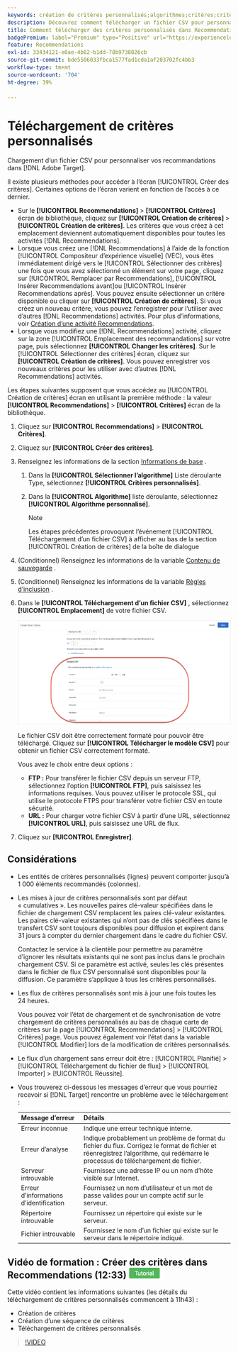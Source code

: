 ```yaml
---
keywords: création de critères personnalisés;algorithmes;critères;critères de recommandations;csv;ftp;télécharger un csv
description: Découvrez comment télécharger un fichier CSV pour personnaliser vos recommandations dans Adobe [!DNL Target] Recommendations.
title: Comment télécharger des critères personnalisés dans Recommendations ?
badgePremium: label="Premium" type="Positive" url="https://experienceleague.adobe.com/docs/target/using/introduction/intro.html?lang=en#premium newtab=true" tooltip="See what's included in Target Premium."
feature: Recommendations
exl-id: 33434121-e0ae-4b82-b1dd-78b9738026cb
source-git-commit: bde5506033fbca1577fad1cda1af203702fc4bb3
workflow-type: tm+mt
source-wordcount: '704'
ht-degree: 39%

---
```


# Téléchargement de critères personnalisés

Chargement d’un fichier CSV pour personnaliser vos recommandations dans [!DNL Adobe Target].

Il existe plusieurs méthodes pour accéder à l’écran [!UICONTROL Créer des critères]. Certaines options de l’écran varient en fonction de l’accès à ce dernier.

* Sur le **[!UICONTROL Recommendations]** > **[!UICONTROL Critères]** écran de bibliothèque, cliquez sur **[!UICONTROL Création de critères]** > **[!UICONTROL Création de critères]**. Les critères que vous créez à cet emplacement deviennent automatiquement disponibles pour toutes les activités [!DNL Recommendations].
* Lorsque vous créez une [!DNL Recommendations] à l’aide de la fonction [!UICONTROL Compositeur d’expérience visuelle] (VEC), vous êtes immédiatement dirigé vers le [!UICONTROL Sélectionner des critères] une fois que vous avez sélectionné un élément sur votre page, cliquez sur [!UICONTROL Remplacer par Recommendations], [!UICONTROL Insérer Recommendations avant]ou [!UICONTROL Insérer Recommendations après]. Vous pouvez ensuite sélectionner un critère disponible ou cliquer sur **[!UICONTROL Création de critères]**. Si vous créez un nouveau critère, vous pouvez l’enregistrer pour l’utiliser avec d’autres [!DNL Recommendations] activités. Pour plus d’informations, voir [Création d’une activité Recommendations](/help/main/c-recommendations/t-create-recs-activity/create-recs-activity.md).
* Lorsque vous modifiez une [!DNL Recommendations] activité, cliquez sur la zone [!UICONTROL Emplacement des recommandations] sur votre page, puis sélectionnez **[!UICONTROL Changer les critères]**. Sur le [!UICONTROL Sélectionner des critères] écran, cliquez sur **[!UICONTROL Création de critères]**. Vous pouvez enregistrer vos nouveaux critères pour les utiliser avec d’autres [!DNL Recommendations] activités.

Les étapes suivantes supposent que vous accédez au [!UICONTROL Création de critères] écran en utilisant la première méthode : la valeur **[!UICONTROL Recommendations]** > **[!UICONTROL Critères]** écran de la bibliothèque.

1. Cliquez sur **[!UICONTROL Recommendations]** > **[!UICONTROL Critères]**.

1. Cliquez sur **[!UICONTROL Créer des critères]**.

1. Renseignez les informations de la section [Informations de base](/help/main/c-recommendations/c-algorithms/create-new-algorithm.md#info) .

   1. Dans la **[!UICONTROL Sélectionner l’algorithme]** Liste déroulante Type, sélectionnez **[!UICONTROL Critères personnalisés]**.

   1. Dans la **[!UICONTROL Algorithme]** liste déroulante, sélectionnez **[!UICONTROL Algorithme personnalisé]**.

      >[!NOTE]
      >
      >Les étapes précédentes provoquent l’événement [!UICONTROL Téléchargement d’un fichier CSV] à afficher au bas de la section [!UICONTROL Création de critères] de la boîte de dialogue

1. (Conditionnel) Renseignez les informations de la variable [Contenu de sauvegarde](/help/main/c-recommendations/c-algorithms/create-new-algorithm.md#content) .

1. (Conditionnel) Renseignez les informations de la variable [Règles d’inclusion](/help/main/c-recommendations/c-algorithms/create-new-algorithm.md#inclusion) .

1. Dans le **[!UICONTROL Téléchargement d’un fichier CSV]** , sélectionnez **[!UICONTROL Emplacement]** de votre fichier CSV.

   ![Téléchargement de la section CSV](assets/upload-csv.png)

   Le fichier CSV doit être correctement formaté pour pouvoir être téléchargé. Cliquez sur **[!UICONTROL Télécharger le modèle CSV]** pour obtenir un fichier CSV correctement formaté.

   Vous avez le choix entre deux options :

   * **FTP :** Pour transférer le fichier CSV depuis un serveur FTP, sélectionnez l’option **[!UICONTROL FTP]**, puis saisissez les informations requises. Vous pouvez utiliser le protocole SSL, qui utilise le protocole FTPS pour transférer votre fichier CSV en toute sécurité.
   * **URL :** Pour charger votre fichier CSV à partir d’une URL, sélectionnez **[!UICONTROL URL]**, puis saisissez une URL de flux.

1. Cliquez sur **[!UICONTROL Enregistrer]**.

## Considérations

* Les entités de critères personnalisés (lignes) peuvent comporter jusqu’à 1 000 éléments recommandés (colonnes).

* Les mises à jour de critères personnalisés sont par défaut « cumulatives ». Les nouvelles paires clé-valeur spécifiées dans le fichier de chargement CSV remplacent les paires clé-valeur existantes. Les paires clé-valeur existantes qui n’ont pas de clés spécifiées dans le transfert CSV sont toujours disponibles pour diffusion et expirent dans 31 jours à compter du dernier chargement dans le cadre du fichier CSV.

   Contactez le service à la clientèle pour permettre au paramètre d’ignorer les résultats existants qui ne sont pas inclus dans le prochain chargement CSV. Si ce paramètre est activé, seules les clés présentes dans le fichier de flux CSV personnalisé sont disponibles pour la diffusion. Ce paramètre s’applique à tous les critères personnalisés.

* Les flux de critères personnalisés sont mis à jour une fois toutes les 24 heures.

   Vous pouvez voir l’état de chargement et de synchronisation de votre chargement de critères personnalisés au bas de chaque carte de critères sur la page [!UICONTROL Recommendations] > [!UICONTROL Critères] page. Vous pouvez également voir l’état dans la variable [!UICONTROL Modifier] lors de la modification de critères personnalisés.

* Le flux d’un chargement sans erreur doit être : [!UICONTROL Planifié] > [!UICONTROL Téléchargement du fichier de flux] > [!UICONTROL Importer] > [!UICONTROL Réussite].

* Vous trouverez ci-dessous les messages d’erreur que vous pourriez recevoir si [!DNL Target] rencontre un problème avec le téléchargement :

   | Message d’erreur | Détails |
   |--- |--- |
   | Erreur inconnue | Indique une erreur technique interne. |
   | Erreur d’analyse | Indique probablement un problème de format du fichier du flux. Corrigez le format de fichier et réenregistrez l’algorithme, qui redémarre le processus de téléchargement de fichier. |
   | Serveur introuvable | Fournissez une adresse IP ou un nom d’hôte visible sur Internet. |
   | Erreur d’informations d’identification | Fournissez un nom d’utilisateur et un mot de passe valides pour un compte actif sur le serveur. |
   | Répertoire introuvable | Fournissez un répertoire qui existe sur le serveur. |
   | Fichier introuvable | Fournissez le nom d’un fichier qui existe sur le serveur dans le répertoire indiqué. |

## Vidéo de formation : Créer des critères dans Recommendations (12:33) ![Badge de tutoriel](/help/main/assets/tutorial.png)

Cette vidéo contient les informations suivantes (les détails du téléchargement de critères personnalisés commencent à 11h43) :

* Création de critères
* Création d’une séquence de critères
* Téléchargement de critères personnalisés

>[!VIDEO](https://video.tv.adobe.com/v/27694?quality=12)
